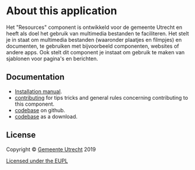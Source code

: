 # About this application

Het "Resources" component is ontwikkeld voor de gemeente Utrecht en heeft als doel het gebruik van multimedia bestanden te faciliteren. Het stelt je in staat om multimedia bestanden (waaronder plaatjes en filmpjes) en documenten, te gebruiken met bijvoorbeeld componenten, websites of andere apps. Ook stelt dit component je instaat om gebruik te maken van sjablonen voor pagina's en berichten.

## Documentation

- [Installation manual](https://github.com/ConductionNL/resourcescomponent/blob/master/INSTALLATION.md).
- [contributing](https://github.com/ConductionNL/resourcescomponent/blob/master/CONTRIBUTING.md) for tips tricks and general rules concerning contributing to this component.
- [codebase](https://github.com/ConductionNL/resourcescomponent) on github.
- [codebase](https://github.com/ConductionNL/resourcescomponent/archive/master.zip) as a download.


## License
Copyright &copy; [Gemeente Utrecht](https://www.utrecht.nl/)  2019 

[Licensed under the EUPL](LICENCE.md)




